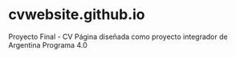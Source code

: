 # cvwebsite.github.io
Proyecto Final - CV
Página diseñada como proyecto integrador de Argentina Programa 4.0
